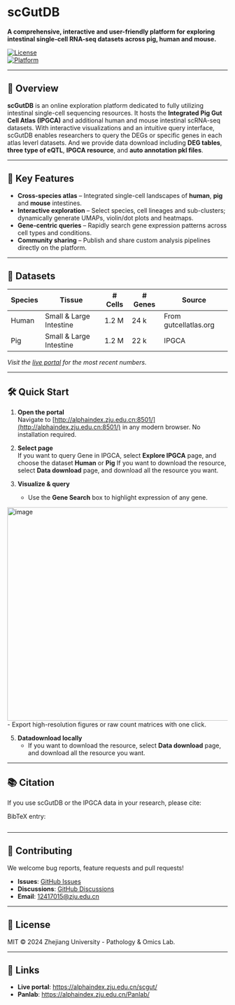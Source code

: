 # scGutDB  
**A comprehensive, interactive and user-friendly platform for exploring intestinal single-cell RNA-seq datasets across pig, human and mouse.**

[![License](https://img.shields.io/badge/License-MIT-blue.svg)](LICENSE)  
[![Platform](https://img.shields.io/badge/platform-Web-blue)](http://alphaindex.zju.edu.cn:8501/)  

---

## 📌 Overview
**scGutDB** is an online exploration platform dedicated to fully utilizing intestinal single-cell sequencing resources. It hosts the **Integrated Pig Gut Cell Atlas (IPGCA)** and additional human and mouse intestinal scRNA-seq datasets. With interactive visualizations and an intuitive query interface, scGutDB enables researchers to query the DEGs or specific genes in each atlas leverl datasets. And we provide data download including **DEG tables**, **three type of eQTL**, **IPGCA resource**, and **auto annotation pkl files**.

---

## 🚀 Key Features
- **Cross-species atlas** – Integrated single-cell landscapes of **human**, **pig** and **mouse** intestines.  
- **Interactive exploration** – Select species, cell lineages and sub-clusters; dynamically generate UMAPs, violin/dot plots and heatmaps.  
- **Gene-centric queries** – Rapidly search gene expression patterns across cell types and conditions.  
- **Community sharing** – Publish and share custom analysis pipelines directly on the platform.

---

## 🧬 Datasets
| Species | Tissue | # Cells | # Genes | Source |
|---------|--------|---------|---------|--------|
| Human   | Small & Large Intestine | 1.2 M | 24 k | From gutcellatlas.org |
| Pig     | Small & Large Intestine  | 1.2 M | 22 k | IPGCA |

*Visit the [live portal](http://alphaindex.zju.edu.cn:8501/) for the most recent numbers.*

---

## 🛠️ Quick Start
1. **Open the portal**  
   Navigate to [http://alphaindex.zju.edu.cn:8501/](http://alphaindex.zju.edu.cn:8501/) in any modern browser. No installation required.

2. **Select page**  
   If you want to query Gene in IPGCA, select **Explore IPGCA** page, and choose the dataset **Human** or **Pig**
   If you want to download the resource, select **Data download** page, and download all the resource you want.
   
4. **Visualize & query**  
   - Use the **Gene Search** box to highlight expression of any gene.  
  <img width="747" height="488" alt="image" src="https://github.com/user-attachments/assets/ed3167bf-81aa-4f1c-9760-6449bc351a87" />
   - Export high-resolution figures or raw count matrices with one click.

5. **Datadownload locally**  
   - If you want to download the resource, select **Data download** page, and download all the resource you want. 

---

## 📚 Citation
If you use scGutDB or the IPGCA data in your research, please cite:

> 
BibTeX entry:
```bibtex
```

---

## 🤝 Contributing
We welcome bug reports, feature requests and pull requests!  
- **Issues**: [GitHub Issues](https://github.com/zjupatholab/scGutDB/issues)  
- **Discussions**: [GitHub Discussions](https://github.com/zjupatholab/scGutDB/discussions)  
- **Email**: 12417015@zju.edu.cn

---

## 📄 License
MIT © 2024 Zhejiang University - Pathology & Omics Lab.

---

## 🔗 Links
- **Live portal**: https://alphaindex.zju.edu.cn/scgut/
- **Panlab**: https://alphaindex.zju.edu.cn/Panlab/
